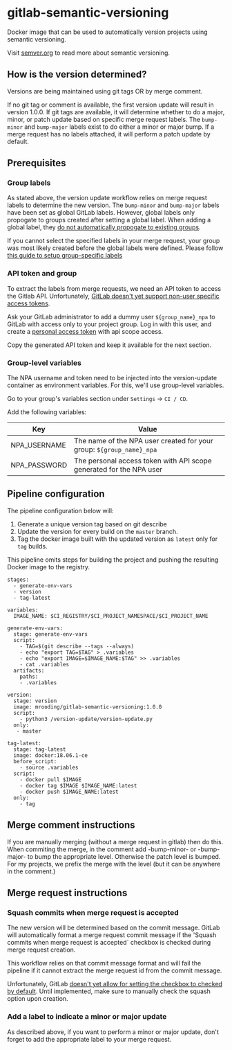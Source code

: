 # gitlab-semantic-versioning

Docker image that can be used to automatically version projects using semantic versioning. 

Visit [semver.org](https://semver.org/) to read more about semantic versioning.

## How is the version determined?

Versions are being maintained using git tags OR by merge comment.

If no git tag or comment is available, the first version update will result in version 1.0.0.
If git tags are available, it will determine whether to do a major, minor, or patch update based on specific merge request labels. The `bump-minor` and `bump-major` labels exist to do either a minor or major bump. If a merge request has no labels attached, it will perform a patch update by default.

## Prerequisites

### Group labels

As stated above, the version update workflow relies on merge request labels to determine the new version. The `bump-minor` and `bump-major` labels have been set as global GitLab labels. However, global labels only propogate to groups created after setting a global label. When adding a global label, they [do not automatically propogate to existing groups](https://gitlab.com/gitlab-org/gitlab-ce/issues/12707).

If you cannot select the specified labels in your merge request, your group was most likely created before the global labels were defined. Please follow [this guide to setup group-specific labels](https://docs.gitlab.com/ee/user/project/labels.html) 

### API token and group

To extract the labels from merge requests, we need an API token to access the Gitlab API. Unfortunately, [GitLab doesn't yet support non-user specific access tokens](https://gitlab.com/gitlab-org/gitlab-ee/issues/756). 

Ask your GitLab administrator to add a dummy user `${group_name}_npa` to GitLab with access only to your project group. Log in with this user, and create a [personal access token](https://gitlab.wbaa.pl.ing.net/profile/personal_access_tokens) with api scope access.

Copy the generated API token and keep it available for the next section.

### Group-level variables

The NPA username and token need to be injected into the version-update container as environment variables. For this, we'll use group-level variables. 

Go to your group's variables section under `Settings` -> `CI / CD`.

Add the following variables:

| Key             | Value                                                                |
|-----------------|----------------------------------------------------------------------|
| NPA_USERNAME    | The name of the NPA user created for your group: `${group_name}_npa` |
| NPA_PASSWORD    | The personal access token with API scope generated for the NPA user  |

## Pipeline configuration

The pipeline configuration below will:
1. Generate a unique version tag based on git describe
2. Update the version for every build on the `master` branch.
3. Tag the docker image built with the updated version as `latest` only for `tag` builds.

This pipeline omits steps for building the  project and pushing the resulting Docker image to the registry.

```
stages:
  - generate-env-vars
  - version
  - tag-latest

variables:
  IMAGE_NAME: $CI_REGISTRY/$CI_PROJECT_NAMESPACE/$CI_PROJECT_NAME

generate-env-vars:
  stage: generate-env-vars
  script:
    - TAG=$(git describe --tags --always)
    - echo "export TAG=$TAG" > .variables
    - echo "export IMAGE=$IMAGE_NAME:$TAG" >> .variables
    - cat .variables
  artifacts:
    paths:
    - .variables

version:
  stage: version
  image: mrooding/gitlab-semantic-versioning:1.0.0
  script:
    - python3 /version-update/version-update.py
  only:
   - master

tag-latest:
  stage: tag-latest
  image: docker:18.06.1-ce
  before_script:
    - source .variables
  script:
    - docker pull $IMAGE
    - docker tag $IMAGE $IMAGE_NAME:latest
    - docker push $IMAGE_NAME:latest
  only:
    - tag
```
## Merge comment instructions

If you are manually merging (without a merge request in gitlab) then do this.
When commiting the merge, in the comment add -bump-minor- or -bump-major- to bump the appropriate level. Otherwise the patch level is bumped. For my projects, we prefix the merge with the level (but it can be anywhere in the comment.)

## Merge request instructions

### Squash commits when merge request is accepted

The new version will be determined based on the commit message. GitLab will automatically format a merge request commit message if the 'Squash commits when merge request is accepted` checkbox is checked during merge request creation.

This workflow relies on that commit message format and will fail the pipeline if it cannot extract the merge request id from the commit message. 

Unfortunately, GitLab [doesn't yet allow for setting the checkbox to checked by default](https://gitlab.com/gitlab-org/gitlab-ce/issues/27956). Until implemented, make sure to manually check the squash option upon creation.

### Add a label to indicate a minor or major update

As described above, if you want to perform a minor or major update, don't forget to add the appropriate label to your merge request.
